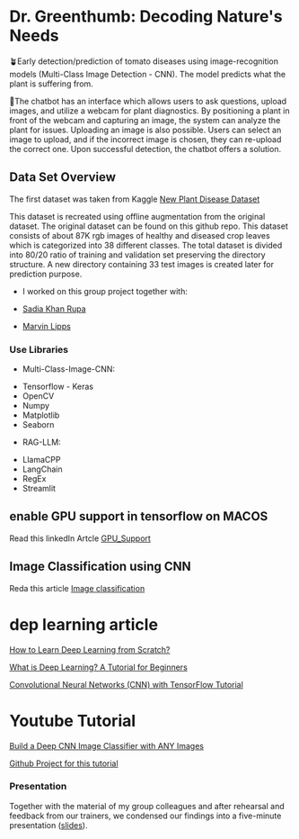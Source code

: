 # Dr. Greenthumb: Decoding Nature's Needs

🪴Early detection/prediction of tomato diseases using image-recognition models (Multi-Class Image Detection - CNN). The model predicts what the plant is suffering from. 

🤖The chatbot has an interface which allows users to ask questions, upload images, and utilize a webcam for plant diagnostics. By positioning a plant in front of the webcam and capturing an image, the system can analyze the plant for issues. 
Uploading an image is also possible. Users can select an image to upload, and if the incorrect image is chosen, they can re-upload the correct one. Upon successful detection, the chatbot offers a solution. 

## Data Set Overview
The first dataset was taken from Kaggle 
[New Plant Disease Dataset](https://www.kaggle.com/datasets/vipoooool/new-plant-diseases-dataset/data)

This dataset is recreated using offline augmentation from the original dataset. The original dataset can be found on this github repo. This dataset consists of about 87K rgb images of healthy and diseased crop leaves which is categorized into 38 different classes. The total dataset is divided into 80/20 ratio of training and validation set preserving the directory structure. A new directory containing 33 test images is created later for prediction purpose.


- I worked on this group project together with:

- [Sadia Khan Rupa](https://www.linkedin.com/in/sadia-khan-rupa/)
- [Marvin Lipps](https://www.linkedin.com/in/marvinlipps/)

 ### Use Libraries
 * Multi-Class-Image-CNN: 
 - Tensorflow - Keras
 - OpenCV
 - Numpy
 - Matplotlib
 - Seaborn
 * RAG-LLM:
 - LlamaCPP 
 - LangChain
 - RegEx
 - Streamlit

## enable GPU support in tensorflow on MACOS
Read this linkedIn Artcle
[GPU_Support](https://www.linkedin.com/pulse/how-enable-gpu-support-tensorflow-pytorch-macos-michael-hannecke-ocoye/)

## Image Classification using CNN
Reda this article
[Image classification](https://datagen.tech/guides/image-classification/image-classification-using-cnn/)

# dep learning article
[How to Learn Deep Learning from Scratch?](https://www.projectpro.io/article/learn-deep-learning/725)

[What is Deep Learning? A Tutorial for Beginners](https://www.datacamp.com/tutorial/tutorial-deep-learning-tutorial)

[Convolutional Neural Networks (CNN) with TensorFlow Tutorial](https://www.datacamp.com/tutorial/cnn-tensorflow-python)

# Youtube Tutorial
[Build a Deep CNN Image Classifier with ANY Images](https://www.youtube.com/watch?v=jztwpsIzEGc)

[Github Project for this tutorial](https://github.com/nicknochnack/ImageClassification)

### Presentation
Together with the material of my group colleagues and after rehearsal and feedback from our trainers, we condensed our findings into a five-minute presentation ([slides](https://docs.google.com/presentation/d/17wLVmW2HVz_QQxeN78b26KHGa78dyxvCeL45_Nu1le8/edit#slide=id.SLIDES_API1943556550_0)).